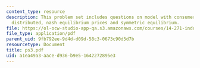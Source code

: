 ```yaml
---
content_type: resource
description: This problem set includes questions on model with consumers uniformly
  distributed, nash equilibrium prices and symmetric equilibrium.
file: https://ol-ocw-studio-app-qa.s3.amazonaws.com/courses/14-271-industrial-organization-i-fall-2005/a1ea49a3aaced936b9e51642272895e3_ps3.pdf
file_type: application/pdf
parent_uid: 9fb792ee-9d4d-d09d-58c3-0673c90d5d7b
resourcetype: Document
title: ps3.pdf
uid: a1ea49a3-aace-d936-b9e5-1642272895e3
---
```

